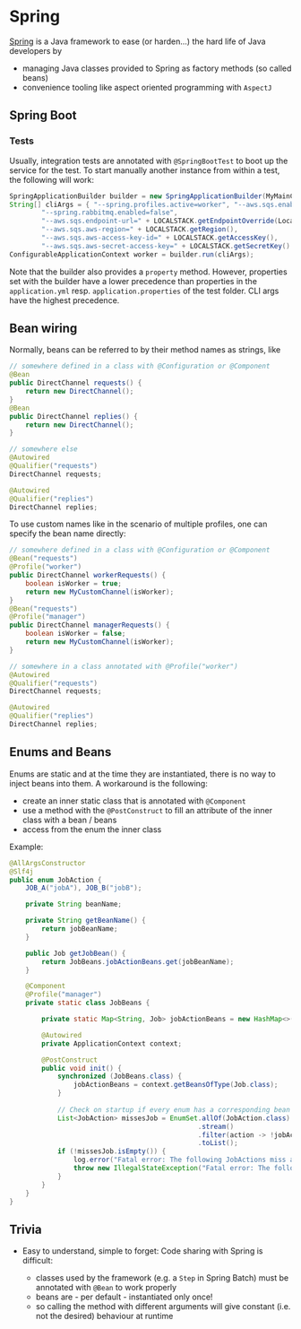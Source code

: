 # Spring

[Spring](https://spring.io/) is a Java framework to ease (or harden...) the hard life of Java developers by

- managing Java classes provided to Spring as factory methods (so called beans)
- convenience tooling like aspect oriented programming with `AspectJ`

## Spring Boot

### Tests

Usually, integration tests are annotated with `@SpringBootTest` to boot up the service for the test.
To start manually another instance from within a test, the following will work:

```java
SpringApplicationBuilder builder = new SpringApplicationBuilder(MyMainClass.class);
String[] cliArgs = { "--spring.profiles.active=worker", "--aws.sqs.enabled=true",
        "--spring.rabbitmq.enabled=false",
        "--aws.sqs.endpoint-url=" + LOCALSTACK.getEndpointOverride(LocalStackContainer.Service.SQS),
        "--aws.sqs.aws-region=" + LOCALSTACK.getRegion(),
        "--aws.sqs.aws-access-key-id=" + LOCALSTACK.getAccessKey(),
        "--aws.sqs.aws-secret-access-key=" + LOCALSTACK.getSecretKey() };
ConfigurableApplicationContext worker = builder.run(cliArgs);
```

Note that the builder also provides a `property` method. However, properties set with the builder have a lower precedence than properties in the `application.yml` resp. `application.properties` of the test folder. CLI args have the highest precedence.

## Bean wiring

Normally, beans can be referred to by their method names as strings, like

```java
// somewhere defined in a class with @Configuration or @Component
@Bean
public DirectChannel requests() {
    return new DirectChannel();
}
@Bean
public DirectChannel replies() {
    return new DirectChannel();
}

// somewhere else
@Autowired
@Qualifier("requests")
DirectChannel requests;

@Autowired
@Qualifier("replies")
DirectChannel replies;
```

To use custom names like in the scenario of multiple profiles, one can specify the bean name directly:

```java
// somewhere defined in a class with @Configuration or @Component
@Bean("requests")
@Profile("worker")
public DirectChannel workerRequests() {
    boolean isWorker = true;
    return new MyCustomChannel(isWorker);
}
@Bean("requests")
@Profile("manager")
public DirectChannel managerRequests() {
    boolean isWorker = false;
    return new MyCustomChannel(isWorker);
}

// somewhere in a class annotated with @Profile("worker")
@Autowired
@Qualifier("requests")
DirectChannel requests;

@Autowired
@Qualifier("replies")
DirectChannel replies;
```

## Enums and Beans

Enums are static and at the time they are instantiated, there is no way to inject beans into them.
A workaround is the following:

- create an inner static class that is annotated with `@Component`
- use a method with the `@PostConstruct` to fill an attribute of the inner class with a bean / beans
- access from the enum the inner class

Example:

```java
@AllArgsConstructor
@Slf4j
public enum JobAction {
    JOB_A("jobA"), JOB_B("jobB");

    private String beanName;

    private String getBeanName() {
        return jobBeanName;
    }

    public Job getJobBean() {
        return JobBeans.jobActionBeans.get(jobBeanName);
    }

    @Component
    @Profile("manager")
    private static class JobBeans {

        private static Map<String, Job> jobActionBeans = new HashMap<>();

        @Autowired
        private ApplicationContext context;

        @PostConstruct
        public void init() {
            synchronized (JobBeans.class) {
                jobActionBeans = context.getBeansOfType(Job.class);
            }
            
            // Check on startup if every enum has a corresponding bean
            List<JobAction> missesJob = EnumSet.allOf(JobAction.class)
                                               .stream()
                                               .filter(action -> !jobActionBeans.containsKey(action.getBeanName()))
                                               .toList();
            if (!missesJob.isEmpty()) {
                log.error("Fatal error: The following JobActions miss a job bean: {}", missesJob);
                throw new IllegalStateException("Fatal error: The following JobActions miss a job bean: " + missesJob);
            }
        }
    }
}
```

## Trivia

- Easy to understand, simple to forget: Code sharing with Spring is difficult:

  - classes used by the framework (e.g. a `Step` in Spring Batch) must be annotated with `@Bean` to work properly
  - beans are - per default - instantiated only once!
  - so calling the method with different arguments will give constant (i.e. not the desired) behaviour at runtime
